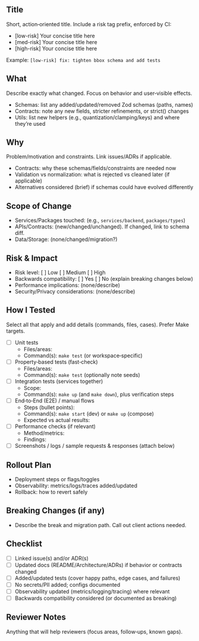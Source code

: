 ## Title

Short, action‑oriented title. Include a risk tag prefix, enforced by CI:

- [low-risk] Your concise title here
- [med-risk] Your concise title here
- [high-risk] Your concise title here

Example: `[low-risk] fix: tighten bbox schema and add tests`

## What

Describe exactly what changed. Focus on behavior and user‑visible effects.

- Schemas: list any added/updated/removed Zod schemas (paths, names)
- Contracts: note any new fields, stricter refinements, or strict() changes
- Utils: list new helpers (e.g., quantization/clamping/keys) and where they’re used

## Why

Problem/motivation and constraints. Link issues/ADRs if applicable.

- Contracts: why these schemas/fields/constraints are needed now
- Validation vs normalization: what is rejected vs cleaned later (if applicable)
- Alternatives considered (brief) if schemas could have evolved differently

## Scope of Change

- Services/Packages touched: (e.g., `services/backend`, `packages/types`)
- APIs/Contracts: (new/changed/unchanged). If changed, link to schema diff.
- Data/Storage: (none/changed/migration?)

## Risk & Impact

- Risk level: [ ] Low [ ] Medium [ ] High
- Backwards compatibility: [ ] Yes [ ] No (explain breaking changes below)
- Performance implications: (none/describe)
- Security/Privacy considerations: (none/describe)

## How I Tested

Select all that apply and add details (commands, files, cases). Prefer Make targets.

- [ ] Unit tests
  - Files/areas:
  - Command(s): `make test` (or workspace‑specific)
- [ ] Property‑based tests (fast‑check)
  - Files/areas:
  - Command(s): `make test` (optionally note seeds)
- [ ] Integration tests (services together)
  - Scope:
  - Command(s): `make up` (and `make down`), plus verification steps
- [ ] End‑to‑End (E2E) / manual flows
  - Steps (bullet points):
  - Command(s): `make start` (dev) or `make up` (compose)
  - Expected vs actual results:
- [ ] Performance checks (if relevant)
  - Method/metrics:
  - Findings:
- [ ] Screenshots / logs / sample requests & responses (attach below)

## Rollout Plan

- Deployment steps or flags/toggles
- Observability: metrics/logs/traces added/updated
- Rollback: how to revert safely

## Breaking Changes (if any)

- Describe the break and migration path. Call out client actions needed.

## Checklist

- [ ] Linked issue(s) and/or ADR(s)
- [ ] Updated docs (README/Architecture/ADRs) if behavior or contracts changed
- [ ] Added/updated tests (cover happy paths, edge cases, and failures)
- [ ] No secrets/PII added; configs documented
- [ ] Observability updated (metrics/logging/tracing) where relevant
- [ ] Backwards compatibility considered (or documented as breaking)

## Reviewer Notes

Anything that will help reviewers (focus areas, follow‑ups, known gaps).
